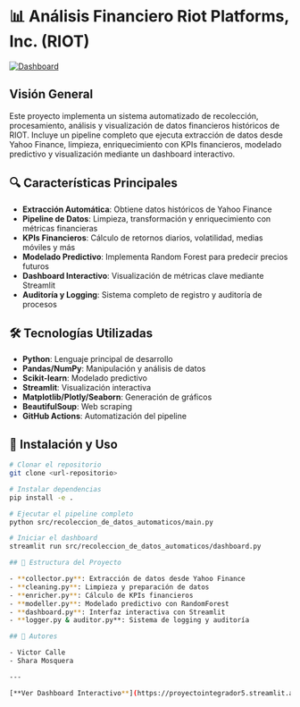 # 📊 Análisis Financiero Riot Platforms, Inc. (RIOT)

[![Dashboard](https://img.shields.io/badge/Ver%20Dashboard-Streamlit-FF4B4B)](https://proyectointegrador5.streamlit.app/)

## Visión General

Este proyecto implementa un sistema automatizado de recolección, procesamiento, análisis y visualización de datos financieros históricos de RIOT. Incluye un pipeline completo que ejecuta extracción de datos desde Yahoo Finance, limpieza, enriquecimiento con KPIs financieros, modelado predictivo y visualización mediante un dashboard interactivo.

## 🔍 Características Principales

- **Extracción Automática**: Obtiene datos históricos de Yahoo Finance
- **Pipeline de Datos**: Limpieza, transformación y enriquecimiento con métricas financieras
- **KPIs Financieros**: Cálculo de retornos diarios, volatilidad, medias móviles y más
- **Modelado Predictivo**: Implementa Random Forest para predecir precios futuros
- **Dashboard Interactivo**: Visualización de métricas clave mediante Streamlit
- **Auditoría y Logging**: Sistema completo de registro y auditoría de procesos

## 🛠️ Tecnologías Utilizadas

- **Python**: Lenguaje principal de desarrollo
- **Pandas/NumPy**: Manipulación y análisis de datos
- **Scikit-learn**: Modelado predictivo
- **Streamlit**: Visualización interactiva
- **Matplotlib/Plotly/Seaborn**: Generación de gráficos
- **BeautifulSoup**: Web scraping
- **GitHub Actions**: Automatización del pipeline

## 🚀 Instalación y Uso

```bash
# Clonar el repositorio
git clone <url-repositorio>

# Instalar dependencias
pip install -e .

# Ejecutar el pipeline completo
python src/recoleccion_de_datos_automaticos/main.py

# Iniciar el dashboard
streamlit run src/recoleccion_de_datos_automaticos/dashboard.py

## 📂 Estructura del Proyecto

- **collector.py**: Extracción de datos desde Yahoo Finance
- **cleaning.py**: Limpieza y preparación de datos
- **enricher.py**: Cálculo de KPIs financieros
- **modeller.py**: Modelado predictivo con RandomForest
- **dashboard.py**: Interfaz interactiva con Streamlit
- **logger.py & auditor.py**: Sistema de logging y auditoría

## 👥 Autores

- Victor Calle
- Shara Mosquera

---

[**Ver Dashboard Interactivo**](https://proyectointegrador5.streamlit.app/) | [GitHub](https://github.com/)